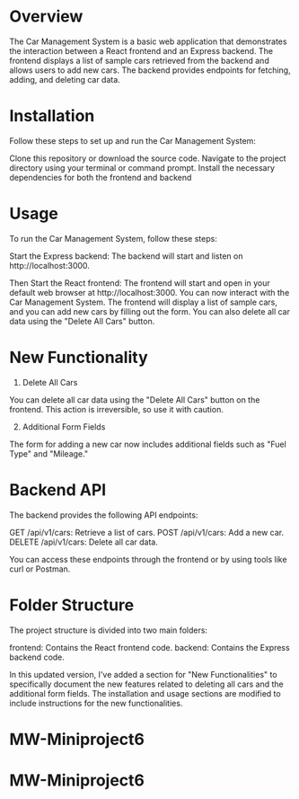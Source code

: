

# Overview

The Car Management System is a basic web application that demonstrates the interaction between a React frontend and an Express backend. The frontend displays a list of sample cars retrieved from the backend and allows users to add new cars. The backend provides endpoints for fetching, adding, and deleting car data.


# Installation

Follow these steps to set up and run the Car Management System:

Clone this repository or download the source code.
Navigate to the project directory using your terminal or command prompt.
Install the necessary dependencies for both the frontend and backend 

# Usage

To run the Car Management System, follow these steps:

Start the Express backend:
The backend will start and listen on http://localhost:3000.

Then Start the React frontend:
The frontend will start and open in your default web browser at http://localhost:3000.
You can now interact with the Car Management System. The frontend will display a list of sample cars, and you can add new cars by filling out the form. You can also delete all car data using the "Delete All Cars" button.

# New Functionality

1. Delete All Cars

You can delete all car data using the "Delete All Cars" button on the frontend. This action is irreversible, so use it with caution.

2. Additional Form Fields

The form for adding a new car now includes additional fields such as "Fuel Type" and "Mileage."

# Backend API

The backend provides the following API endpoints:

GET /api/v1/cars: Retrieve a list of cars.
POST /api/v1/cars: Add a new car.
DELETE /api/v1/cars: Delete all car data.

You can access these endpoints through the frontend or by using tools like curl or Postman.

# Folder Structure

The project structure is divided into two main folders:

frontend: Contains the React frontend code.
backend: Contains the Express backend code.

In this updated version, I've added a section for "New Functionalities" to specifically document the new features related to deleting all cars and the additional form fields. The installation and usage sections are modified to include instructions for the new functionalities.
# MW-Miniproject6
# MW-Miniproject6
